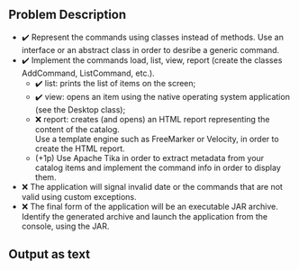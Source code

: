 ## Problem Description

- ✔️ Represent the commands using classes instead of methods. Use an interface or an abstract class in order to desribe a generic command.
- ✔️ Implement the commands load, list, view, report (create the classes AddCommand, ListCommand, etc.).
  - ✔️ list: prints the list of items on the screen;
  - ✔️ view: opens an item using the native operating system application (see the Desktop class);
  - ❌ report: creates (and opens) an HTML report representing the content of the catalog.\
  Use a template engine such as FreeMarker or Velocity, in order to create the HTML report.
  - (+1p) Use Apache Tika in order to extract metadata from your catalog items and implement the command info in order to display them.
- ❌ The application will signal invalid date or the commands that are not valid using custom exceptions.
- ❌ The final form of the application will be an executable JAR archive. Identify the generated archive and launch the application from the console, using the JAR.

## Output as text